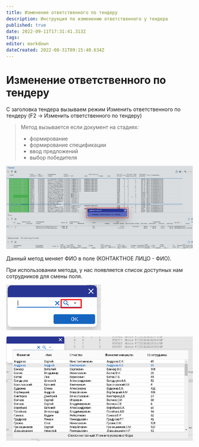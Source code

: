 ```yaml
---
title: Изменение ответственного по тендеру
description: Инструкция по изменению ответственного у тендера
published: true
date: 2022-09-11T17:31:41.313Z
tags: 
editor: markdown
dateCreated: 2022-08-31T09:15:40.634Z
---
```


# Изменение ответственного по тендеру

С заголовка тендера вызываем режим Изменить ответственного по тендеру (F2 -> Изменить ответственного по тендеру)

>Метод вызывается если документ на стадиях:
>* формирование
>* формирование спецификации
>* ввод предложений
>* выбор победителя

![](<../../../assets/0 (34).png>)

Данный метод меняет ФИО в поле (КОНТАКТНОЕ ЛИЦО - ФИО).

При использовании метода, у нас появляется список доступных нам сотрудников для смены поля.

![](<../../../assets/1 (69).png>)

![](<../../../assets/2 (51).png>)
